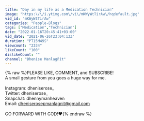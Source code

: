 ```yaml
---
title: "Day in my life as a Medication Technician"
image: "https:\/\/i.ytimg.com\/vi\/mKWyWtTirAw\/hqdefault.jpg"
vid_id: "mKWyWtTirAw"
categories: "People-Blogs"
tags: ["Medication","Technician"]
date: "2022-01-16T20:45:41+03:00"
vid_date: "2021-06-26T23:04:13Z"
duration: "PT15M49S"
viewcount: "2334"
likeCount: "100"
dislikeCount: ""
channel: "Dhenise Manlagñit"
---
```

{% raw %}PLEASE LIKE, COMMENT, and SUBSCRIBE!<br />A small gesture from you goes a huge way for me.<br /><br />Instagram: dheniserose_<br />Twitter: dheniserose_<br />Snapchat: dhennymanheaven<br />Email: dheniserosepmanlagnit@gmail.com<br /><br />GO FORWARD WITH GOD!❤️{% endraw %}
